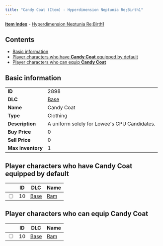 ```yaml
---
title: "Candy Coat (Item) - Hyperdimension Neptunia Re;Birth1"
---
```


[**Item Index**](/neptunia/rb1/item/index.html) - [Hyperdimension Neptunia Re;Birth1](/neptunia/rb1)

## Contents

- [Basic information](#basic-information)
- [Player characters who have **Candy Coat** equipped by default](#player-characters-who-have-candy-coat-equipped-by-default)
- [Player characters who can equip **Candy Coat**](#player-characters-who-can-equip-candy-coat)

## Basic information

|   |   |
| -- | -- |
| **ID** | 2898 |
| **DLC** | [Base](/neptunia/rb1/dlc/1-base.html) |
| **Name** | Candy Coat |
| **Type** | Clothing |
| **Description** | A uniform solely for Lowee's CPU Candidates. |
| **Buy Price** | 0 |
| **Sell Price** | 0 |
| **Max inventory** | 1 |

## Player characters who have **Candy Coat** equipped by default

|    | ID | DLC | Name |
| -- | -- | --- | ---- |
| <input type="checkbox" id="rb1-player-1-10" class="trackbox" /> | 10 | [Base](/neptunia/rb1/dlc/1-base.html) | [Ram](/neptunia/rb1/player/1-10-ram.html) |

## Player characters who can equip **Candy Coat**

|    | ID | DLC | Name |
| -- | -- | --- | ---- |
| <input type="checkbox" id="rb1-player-1-10" class="trackbox" /> | 10 | [Base](/neptunia/rb1/dlc/1-base.html) | [Ram](/neptunia/rb1/player/1-10-ram.html) |